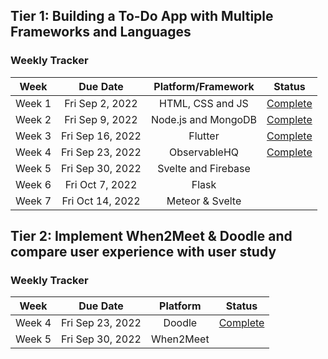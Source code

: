## Tier 1: Building a To-Do App with Multiple Frameworks and Languages

### Weekly Tracker
|  Week  |     Due Date     |     Platform/Framework    |                         Status                        |
|:------:|:----------------:|:-------------------------:|:-----------------------------------------------------:|
| Week 1 |  Fri Sep 2, 2022 |      HTML, CSS and JS     | [Complete](https://github.com/ekassos/to-do-app-html) |
| Week 2 |  Fri Sep 9, 2022 |    Node.js and MongoDB    | [Complete](https://github.com/ekassos/to-do-app-Node.js-MongoDB) |                                                      
| Week 3 | Fri Sep 16, 2022 |          Flutter          | [Complete](https://github.com/ekassos/to-do-app-flutter)      |
| Week 4 | Fri Sep 23, 2022 |        ObservableHQ       | [Complete](https://observablehq.com/@ekassos/to-do-app-observablehq)     |
| Week 5 | Fri Sep 30, 2022 |    Svelte and Firebase    |                                                       |
| Week 6 |  Fri Oct 7, 2022 |           Flask           |                                                       |
| Week 7 | Fri Oct 14, 2022 |      Meteor & Svelte      |                                                       |

## Tier 2: Implement When2Meet & Doodle and compare user experience with user study

### Weekly Tracker
|  Week  |     Due Date     |     Platform    |                         Status                        |
|:------:|:----------------:|:-------------------------:|:-----------------------------------------------------:|
| Week 4 |  Fri Sep 23, 2022 |      Doodle     | [Complete](https://github.com/ekassos/doodle-representation) |
| Week 5 |  Fri Sep 30, 2022 |    When2Meet    |  |                                                      
